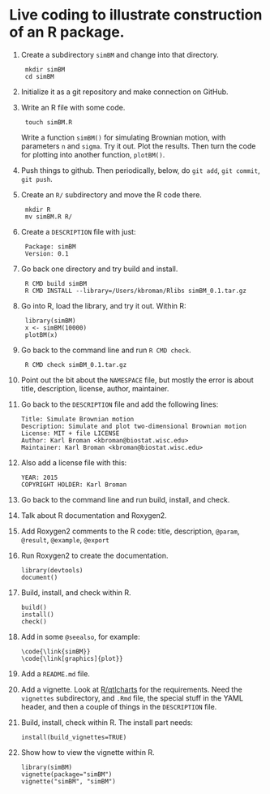 # Live coding to illustrate construction of an R package.

1. Create a subdirectory `simBM` and change into that directory.

        mkdir simBM
        cd simBM

2. Initialize it as a git repository and make connection on GitHub.

3. Write an R file with some code.

        touch simBM.R

   Write a function `simBM()` for simulating Brownian motion, with
   parameters `n` and `sigma`. Try it out. Plot the results. Then
   turn the code for plotting into another function, `plotBM()`.

4. Push things to github. Then periodically, below, do `git add`,
   `git commit`, `git push`.

5. Create an `R/` subdirectory and move the R code there.

        mkdir R
        mv simBM.R R/

6. Create a `DESCRIPTION` file with just:

        Package: simBM
        Version: 0.1

7. Go back one directory and try build and install.

        R CMD build simBM
        R CMD INSTALL --library=/Users/kbroman/Rlibs simBM_0.1.tar.gz

8. Go into R, load the library, and try it out. Within R:

        library(simBM)
        x <- simBM(10000)
        plotBM(x)

9. Go back to the command line and run `R CMD check`.

        R CMD check simBM_0.1.tar.gz

10. Point out the bit about the `NAMESPACE` file, but mostly the error
    is about title, description, license, author, maintainer.

11. Go back to the `DESCRIPTION` file and add the following lines:

        Title: Simulate Brownian motion
        Description: Simulate and plot two-dimensional Brownian motion
        License: MIT + file LICENSE
        Author: Karl Broman <kbroman@biostat.wisc.edu>
        Maintainer: Karl Broman <kbroman@biostat.wisc.edu>

12. Also add a license file with this:

        YEAR: 2015
        COPYRIGHT HOLDER: Karl Broman

13. Go back to the command line and run build, install, and check.

14. Talk about R documentation and Roxygen2.

15. Add Roxygen2 comments to the R code: title, description, `@param`,
    `@result`, `@example`, `@export`

16. Run Roxygen2 to create the documentation.

        library(devtools)
        document()

17. Build, install, and check within R.

        build()
        install()
        check()

18. Add in some `@seealso`, for example:

        \code{\link{simBM}}
        \code{\link[graphics]{plot}}

19. Add a `README.md` file.

20. Add a vignette. Look at
    [R/qtlcharts](https://github.com/kbroman/qtlcharts) for the
    requirements. Need the `vignettes` subdirectory, and `.Rmd` file,
    the special stuff in the YAML header, and then a couple of things
    in the `DESCRIPTION` file.

21. Build, install, check within R. The install part needs:

        install(build_vignettes=TRUE)

22. Show how to view the vignette within R.

        library(simBM)
        vignette(package="simBM")
        vignette("simBM", "simBM")
